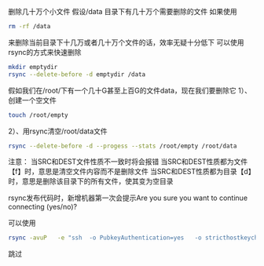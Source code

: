 删除几十万个小文件
假设/data 目录下有几十万个需要删除的文件
如果使用
```sh
rm -rf /data
```
来删除当前目录下十几万或者几十万个文件的话，效率无疑十分低下
可以使用rsync的方式来快速删除
```sh
mkdir emptydir
rsync --delete-before -d emptydir /data
```

假如我们在/root/下有一个几十G甚至上百G的文件data，现在我们要删除它
1）、创建一个空文件
```sh
touch /root/empty
```
2）、用rsync清空/root/data文件
```sh
rsync --delete-before -d --progess --stats /root/empty /root/data
```
注意：
当SRC和DEST文件性质不一致时将会报错
当SRC和DEST性质都为文件【f】时，意思是清空文件内容而不是删除文件
当SRC和DEST性质都为目录【d】时，意思是删除该目录下的所有文件，使其变为空目录

rsync发布代码时，新增机器第一次会提示Are you sure you want to continue connecting (yes/no)?

可以使用
```sh
rsync -avuP   -e "ssh  -o PubkeyAuthentication=yes   -o stricthostkeychecking=no" ${source_dir}  root@${IP}:${des_dir}
```
跳过